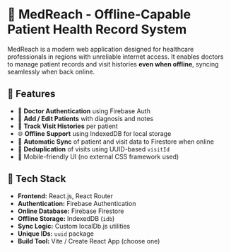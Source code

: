 # 🏥 MedReach - Offline-Capable Patient Health Record System

MedReach is a modern web application designed for healthcare professionals in regions with unreliable internet access. It enables doctors to manage patient records and visit histories **even when offline**, syncing seamlessly when back online.

## 🚀 Features

- 🔐 **Doctor Authentication** using Firebase Auth
- 📝 **Add / Edit Patients** with diagnosis and notes
- 📆 **Track Visit Histories** per patient
- 🌐 **Offline Support** using IndexedDB for local storage
- 🔄 **Automatic Sync** of patient and visit data to Firestore when online
- 🎯 **Deduplication** of visits using UUID-based `visitId`
- 📱 Mobile-friendly UI (no external CSS framework used)

## 🧰 Tech Stack

- **Frontend:** React.js, React Router
- **Authentication:** Firebase Authentication
- **Online Database:** Firebase Firestore
- **Offline Storage:** IndexedDB (`idb`)
- **Sync Logic:** Custom localDb.js utilities
- **Unique IDs:** `uuid` package
- **Build Tool:** Vite / Create React App (choose one)
